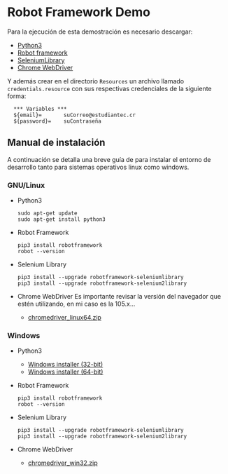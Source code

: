 # Robot Framework Demo

Para la ejecución de esta demostración es necesario descargar:

- [Python3](https://www.python.org/downloads/)
- [Robot framework](https://robotframework.org/?tab=1#getting-started)
- [SeleniumLibrary](https://github.com/robotframework/SeleniumLibrary/#installation)
- [Chrome WebDriver](https://chromedriver.chromium.org/downloads)

Y además crear en el directorio ```Resources``` un archivo llamado ```credentials.resource``` con sus respectivas credenciales de la siguiente forma:

      *** Variables ***
      ${email}=       suCorreo@estudiantec.cr
      ${password}=    suContraseña

## Manual de instalación

A continuación se detalla una breve guía de para instalar el entorno de desarrollo tanto para sistemas operativos linux como windows.

### GNU/Linux

- Python3
  
      sudo apt-get update
      sudo apt-get install python3

- Robot Framework

      pip3 install robotframework
      robot --version

- Selenium Library

      pip3 install --upgrade robotframework-seleniumlibrary
      pip3 install --upgrade robotframework-selenium2library

- Chrome WebDriver
Es importante revisar la versión del navegador que estén utilizando, en mi caso es la 105.x...
  - [chromedriver_linux64.zip](https://chromedriver.storage.googleapis.com/105.0.5195.52/chromedriver_linux64.zip)

### Windows

- Python3
  - [Windows installer (32-bit)](https://www.python.org/ftp/python/3.10.7/python-3.10.7.exe)
  - [Windows installer (64-bit)](https://www.python.org/ftp/python/3.10.7/python-3.10.7-amd64.exe)

- Robot Framework

      pip3 install robotframework
      robot --version
- Selenium Library

      pip3 install --upgrade robotframework-seleniumlibrary
      pip3 install --upgrade robotframework-selenium2library

- Chrome WebDriver
  - [chromedriver_win32.zip](https://chromedriver.storage.googleapis.com/105.0.5195.52/chromedriver_win32.zip)
